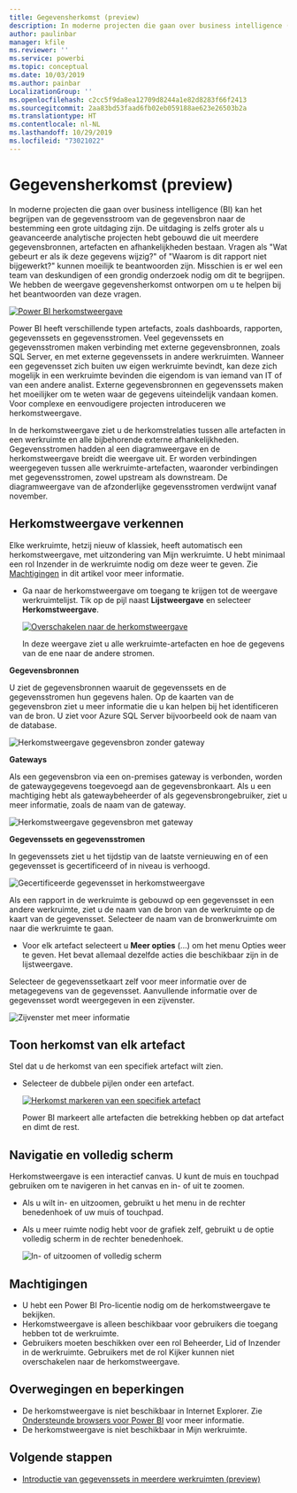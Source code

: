 ```yaml
---
title: Gegevensherkomst (preview)
description: In moderne projecten die gaan over business intelligence (BI) is het begrijpen van de gegevensstroom van de gegevensbron naar de bestemming een grote uitdaging voor veel klanten.
author: paulinbar
manager: kfile
ms.reviewer: ''
ms.service: powerbi
ms.topic: conceptual
ms.date: 10/03/2019
ms.author: painbar
LocalizationGroup: ''
ms.openlocfilehash: c2cc5f9da8ea12709d8244a1e82d8283f66f2413
ms.sourcegitcommit: 2aa83bd53faad6fb02eb059188ae623e26503b2a
ms.translationtype: HT
ms.contentlocale: nl-NL
ms.lasthandoff: 10/29/2019
ms.locfileid: "73021022"
---
```

# <a name="data-lineage-preview"></a>Gegevensherkomst (preview)
In moderne projecten die gaan over business intelligence (BI) kan het begrijpen van de gegevensstroom van de gegevensbron naar de bestemming een grote uitdaging zijn. De uitdaging is zelfs groter als u geavanceerde analytische projecten hebt gebouwd die uit meerdere gegevensbronnen, artefacten en afhankelijkheden bestaan.  Vragen als "Wat gebeurt er als ik deze gegevens wijzig?" of "Waarom is dit rapport niet bijgewerkt?" kunnen moeilijk te beantwoorden zijn. Misschien is er wel een team van deskundigen of een grondig onderzoek nodig om dit te begrijpen. We hebben de weergave gegevensherkomst ontworpen om u te helpen bij het beantwoorden van deze vragen.

[ ![Power BI herkomstweergave](media/service-data-lineage/power-bi-lineage-view-cropped.png) ](media/service-data-lineage/power-bi-lineage-view-full-size.png#lightbox)
 
Power BI heeft verschillende typen artefacts, zoals dashboards, rapporten, gegevenssets en gegevensstromen. Veel gegevenssets en gegevensstromen maken verbinding met externe gegevensbronnen, zoals SQL Server, en met externe gegevenssets in andere werkruimten. Wanneer een gegevensset zich buiten uw eigen werkruimte bevindt, kan deze zich mogelijk in een werkruimte bevinden die eigendom is van iemand van IT of van een andere analist. Externe gegevensbronnen en gegevenssets maken het moeilijker om te weten waar de gegevens uiteindelijk vandaan komen. Voor complexe en eenvoudigere projecten introduceren we herkomstweergave. 

In de herkomstweergave ziet u de herkomstrelaties tussen alle artefacten in een werkruimte en alle bijbehorende externe afhankelijkheden. Gegevensstromen hadden al een diagramweergave en de herkomstweergave breidt die weergave uit. Er worden verbindingen weergegeven tussen alle werkruimte-artefacten, waaronder verbindingen met gegevensstromen, zowel upstream als downstream. De diagramweergave van de afzonderlijke gegevensstromen verdwijnt vanaf november.

## <a name="explore-lineage-view"></a>Herkomstweergave verkennen

Elke werkruimte, hetzij nieuw of klassiek, heeft automatisch een herkomstweergave, met uitzondering van Mijn werkruimte. U hebt minimaal een rol Inzender in de werkruimte nodig om deze weer te geven. Zie [Machtigingen](#permissions) in dit artikel voor meer informatie. 

- Ga naar de herkomstweergave om toegang te krijgen tot de weergave werkruimtelijst. Tik op de pijl naast **Lijstweergave** en selecteer **Herkomstweergave**.

    [ ![Overschakelen naar de herkomstweergave](media/service-data-lineage/power-bi-lineage-list-view-cropped.png) ](media/service-data-lineage/power-bi-lineage-list-view.png#lightbox)

    In deze weergave ziet u alle werkruimte-artefacten en hoe de gegevens van de ene naar de andere stromen.

**Gegevensbronnen**

U ziet de gegevensbronnen waaruit de gegevenssets en de gegevensstromen hun gegevens halen. Op de kaarten van de gegevensbron ziet u meer informatie die u kan helpen bij het identificeren van de bron. U ziet voor Azure SQL Server bijvoorbeeld ook de naam van de database.

![Herkomstweergave gegevensbron zonder gateway](media/service-data-lineage/power-bi-lineage-data-source-no-gateway.png)
 
**Gateways**

Als een gegevensbron via een on-premises gateway is verbonden, worden de gatewaygegevens toegevoegd aan de gegevensbronkaart. Als u een machtiging hebt als gatewaybeheerder of als gegevensbrongebruiker, ziet u meer informatie, zoals de naam van de gateway.

![Herkomstweergave gegevensbron met gateway](media/service-data-lineage/power-bi-lineage-data-source-with-gateway.png)

**Gegevenssets en gegevensstromen**
 
In gegevenssets ziet u het tijdstip van de laatste vernieuwing en of een gegevensset is gecertificeerd of in niveau is verhoogd.

![Gecertificeerde gegevensset in herkomstweergave](media/service-data-lineage/power-bi-lineage-external-certified-dataset.png)
 
Als een rapport in de werkruimte is gebouwd op een gegevensset in een andere werkruimte, ziet u de naam van de bron van de werkruimte op de kaart van de gegevensset. Selecteer de naam van de bronwerkruimte om naar die werkruimte te gaan.
 
- Voor elk artefact selecteert u **Meer opties** (...) om het menu Opties weer te geven. Het bevat allemaal dezelfde acties die beschikbaar zijn in de lijstweergave.
  
Selecteer de gegevenssetkaart zelf voor meer informatie over de metagegevens van de gegevensset. Aanvullende informatie over de gegevensset wordt weergegeven in een zijvenster.

![Zijvenster met meer informatie](media/service-data-lineage/power-bi-lineage-side-pane.png)
 
## <a name="show-lineage-for-any-artifact"></a>Toon herkomst van elk artefact 

Stel dat u de herkomst van een specifiek artefact wilt zien.

- Selecteer de dubbele pijlen onder een artefact.

    [ ![Herkomst markeren van een specifiek artefact](media/service-data-lineage/power-bi-lineage-highlight-cropped.png) ](media/service-data-lineage/power-bi-lineage-highlight-full-size.png#lightbox)

    Power BI markeert alle artefacten die betrekking hebben op dat artefact en dimt de rest. 

## <a name="navigation-and-full-screen"></a>Navigatie en volledig scherm 

Herkomstweergave is een interactief canvas. U kunt de muis en touchpad gebruiken om te navigeren in het canvas en in- of uit te zoomen.  

- Als u wilt in- en uitzoomen, gebruikt u het menu in de rechter benedenhoek of uw muis of touchpad. 

- Als u meer ruimte nodig hebt voor de grafiek zelf, gebruikt u de optie volledig scherm in de rechter benedenhoek. 

    ![In- of uitzoomen of volledig scherm](media/service-data-lineage/power-bi-lineage-zoom-full-screen.png)

## <a name="permissions"></a>Machtigingen

- U hebt een Power BI Pro-licentie nodig om de herkomstweergave te bekijken.
- Herkomstweergave is alleen beschikbaar voor gebruikers die toegang hebben tot de werkruimte.
- Gebruikers moeten beschikken over een rol Beheerder, Lid of Inzender in de werkruimte. Gebruikers met de rol Kijker kunnen niet overschakelen naar de herkomstweergave.

## <a name="considerations-and-limitations"></a>Overwegingen en beperkingen

- De herkomstweergave is niet beschikbaar in Internet Explorer. Zie [Ondersteunde browsers voor Power BI](power-bi-browsers.md) voor meer informatie.
- De herkomstweergave is niet beschikbaar in Mijn werkruimte.

## <a name="next-steps"></a>Volgende stappen

- [Introductie van gegevenssets in meerdere werkruimten (preview)](service-datasets-across-workspaces.md)
